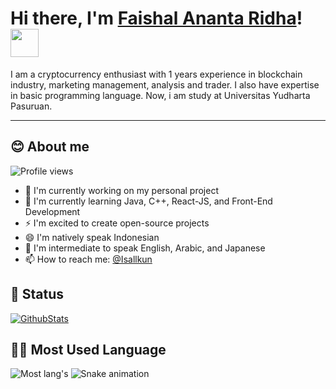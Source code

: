 <!-- markdownlint-disable MD033 MD042-->

# Hi there, I'm **[Faishal Ananta Ridha](https://isallkun.my.id)**! <img width="45" src="https://blog.joypixels.com/content/images/2019/06/waving_hand_sign_1024.gif"> 

I am a cryptocurrency enthusiast with 1 years experience in blockchain industry, marketing management, analysis and trader. I also have expertise in basic programming language. Now, i am study at Universitas Yudharta Pasuruan.

---

## **😊 About me**
![Profile views](https://komarev.com/ghpvc/?username=Isallkun&color=brightgreen)

- 🔭 I'm currently working on my personal project
- 🌱 I'm currently learning Java, C++, React-JS, and Front-End Development
- ⚡ I'm excited to create open-source projects
- 😄 I'm natively speak Indonesian 
- 🧐 I'm intermediate to speak English, Arabic, and Japanese 
- 📫 How to reach me: [@Isallkun](https://twitter.com/Isallkun)

## **🙇 Status**

[![GithubStats](https://github-readme-stats.vercel.app/api?username=Isallkun&show_icons=true)](https://github.com/Isallkun)

## **🧑‍💻 Most Used Language**

![Most lang's](https://github-readme-stats.vercel.app/api/top-langs/?username=Isallkun&langs_count=6&layout=compact)
![Snake animation](https://github.com/Isallkun/Isallkun/blob/output/github-contribution-grid-snake.svg#gh-dark-mode-only)
